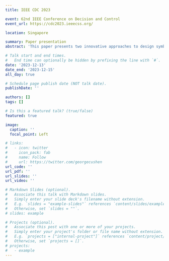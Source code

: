 ```yaml
---
title: IEEE CDC 2023

event: 62nd IEEE Conference on Decision and Control
event_url: https://cdc2023.ieeecss.org/

location: Singapore

summary: Paper presentation
abstract: 'This paper presents two innovative approaches to design symbolic controllers for dynamical systems. The first novelty involves a new trajectory-based strategy for defining the states of a symbolic model, which provides a more accurate representation of the system's dynamics than the traditional grid-based technique. The second novelty concerns using a Bounded-parameter Markov Decision Process rather than a Finite Transition System to model the behavior of a symbolic model. This procedure allows for handling the system's stochastic behavior and considers uncertainties. The effectiveness of the novel approaches presented is demonstrated through numerical results.'

# Talk start and end times.
#   End time can optionally be hidden by prefixing the line with `#`.
date: '2023-12-13'
date_end: '2023-12-15'
all_day: true

# Schedule page publish date (NOT talk date).
publishDate: ''

authors: []
tags: []

# Is this a featured talk? (true/false)
featured: true

image:
  caption: ''
  focal_point: Left

# links:
#   - icon: twitter
#     icon_pack: fab
#     name: Follow
#     url: https://twitter.com/georgecushen
url_code: ''
url_pdf: ''
url_slides: ''
url_video: ''

# Markdown Slides (optional).
#   Associate this talk with Markdown slides.
#   Simply enter your slide deck's filename without extension.
#   E.g. `slides = "example-slides"` references `content/slides/example-slides.md`.
#   Otherwise, set `slides = ""`.
# slides: example

# Projects (optional).
#   Associate this post with one or more of your projects.
#   Simply enter your project's folder or file name without extension.
#   E.g. `projects = ["internal-project"]` references `content/project/deep-learning/index.md`.
#   Otherwise, set `projects = []`.
# projects:
#   - example
---
```

